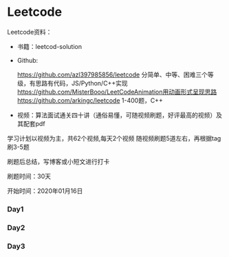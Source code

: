 # Leetcode
Leetcode资料：

- 书籍：leetcod-solution

- Github: 

  https://github.com/azl397985856/leetcode 分简单、中等、困难三个等级，有思路有代码，JS/Python/C++实现
  https://github.com/MisterBooo/LeetCodeAnimation用动画形式呈现思路
  https://github.com/arkingc/leetcode 1-400题，C++

- 视频：算法面试通关四十讲（通俗易懂，可随视频刷题，好评最高的视频）及其配套pdf

学习计划以视频为主，共62个视频,每天2个视频 随视频刷题5道左右，再根据tag刷3-5题

刷题后总结，写博客或小短文进行打卡

刷题时间：30天

开始时间：2020年01月16日

### Day1

### Day2

### Day3
